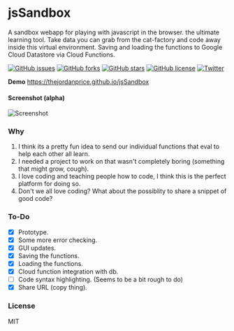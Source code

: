 # jsSandbox

A sandbox webapp for playing with javascript in the browser. the ultimate learning tool. Take data you can grab from the cat-factory and code away inside this virtual environment. Saving and loading the functions to Google Cloud Datastore via Cloud Functions.

[![GitHub issues](https://img.shields.io/github/issues/thejordanprice/jsSandbox.svg)](https://github.com/thejordanprice/jsSandbox/issues)
[![GitHub forks](https://img.shields.io/github/forks/thejordanprice/jsSandbox.svg)](https://github.com/thejordanprice/jsSandbox/network)
[![GitHub stars](https://img.shields.io/github/stars/thejordanprice/jsSandbox.svg)](https://github.com/thejordanprice/jsSandbox/stargazers)
[![GitHub license](https://img.shields.io/github/license/thejordanprice/jsSandbox.svg)](https://github.com/thejordanprice/jsSandbox/blob/master/LICENSE)
[![Twitter](https://img.shields.io/twitter/url/https/github.com/thejordanprice/jsSandbox.svg?style=social)](https://twitter.com/intent/tweet?text=Wow:&url=https%3A%2F%2Fgithub.com%2Fthejordanprice%2FjsSandbox)

**Demo** https://thejordanprice.github.io/jsSandbox

#### Screenshot (alpha)

![Screenshot](https://i.imgur.com/mXcdCFm.png)

### Why

1. I think its a pretty fun idea to send our individual functions that eval to help each other all learn.
2. I needed a project to work on that wasn't completely boring (something that might grow, cough).
3. I love coding and teaching people how to code, I think this is the perfect platform for doing so.
4. Don't we all love coding? What about the possiblity to share a snippet of good code?

### To-Do

- [x] Prototype.
- [x] Some more error checking.
- [x] GUI updates.
- [x] Saving the functions.
- [x] Loading the functions.
- [x] Cloud function integration with db.
- [ ] Code syntax highlighting. (Seems to be a bit rough to do)
- [x] Share URL (copy thing).

### License

MIT